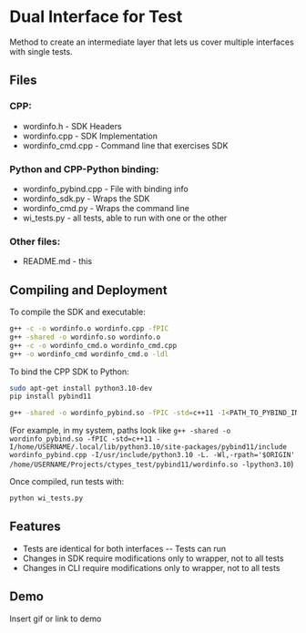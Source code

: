 
# Dual Interface for Test

Method to create an intermediate layer that lets us cover multiple interfaces with single tests.

## Files

### CPP:
* wordinfo.h - SDK Headers
* wordinfo.cpp - SDK Implementation
* wordinfo_cmd.cpp - Command line that exercises SDK

### Python and CPP-Python binding:
* wordinfo_pybind.cpp - File with binding info
* wordinfo_sdk.py - Wraps the SDK
* wordinfo_cmd.py - Wraps the command line
* wi_tests.py - all tests, able to run with one or the other

### Other files:
* README.md - this

## Compiling and Deployment

To compile the SDK and executable:

```bash
g++ -c -o wordinfo.o wordinfo.cpp -fPIC
g++ -shared -o wordinfo.so wordinfo.o
g++ -c -o wordinfo_cmd.o wordinfo_cmd.cpp
g++ -o wordinfo_cmd wordinfo_cmd.o -ldl
```

To bind the CPP SDK to Python:

```bash
sudo apt-get install python3.10-dev
pip install pybind11

g++ -shared -o wordinfo_pybind.so -fPIC -std=c++11 -I<PATH_TO_PYBIND_INCLUDES> wordinfo_pybind.cpp -I<PATH_TO_PYTHON_INCLUDES> -L. -Wl,-rpath='$ORIGIN' <PATH_TO_WORDINFO_SO> -lpython3.10
```

(For example, in my system, paths look like `g++ -shared -o wordinfo_pybind.so -fPIC -std=c++11 -I/home/USERNAME/.local/lib/python3.10/site-packages/pybind11/include wordinfo_pybind.cpp -I/usr/include/python3.10 -L. -Wl,-rpath='$ORIGIN' /home/USERNAME/Projects/ctypes_test/pybind11/wordinfo.so -lpython3.10`)

Once compiled, run tests with:
```bash
python wi_tests.py
```


## Features

- Tests are identical for both interfaces
-- Tests can run 
- Changes in SDK require modifications only to wrapper, not to all tests
- Changes in CLI require modifications only to wrapper, not to all tests

## Demo

Insert gif or link to demo
